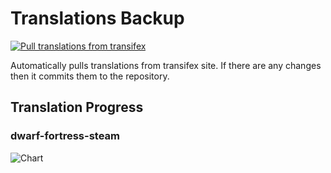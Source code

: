 # Translations Backup

[![Pull translations from transifex](https://github.com/dfint/translations-backup/actions/workflows/pull-translations.yml/badge.svg)](https://github.com/dfint/translations-backup/actions/workflows/pull-translations.yml)

Automatically pulls translations from transifex site. If there are any changes then it commits them to the repository.

## Translation Progress

### dwarf-fortress-steam

![Chart](https://quickchart.io/chart/render/sf-fa6167cd-8901-4808-ab85-59653940de49)
<!--
### dwarf-fortress

![Chart](https://quickchart.io/chart/render/sf-208bde58-4ef1-4489-8d12-fdc3defcb7ae)
-->